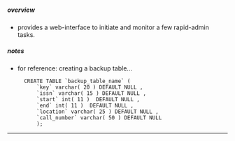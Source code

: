 ##### overview

- provides a web-interface to initiate and monitor a few rapid-admin tasks.


##### notes

- for reference: creating a backup table...

        CREATE TABLE `backup_table_name` (
            `key` varchar( 20 ) DEFAULT NULL ,
            `issn` varchar( 15 ) DEFAULT NULL ,
            `start` int( 11 )  DEFAULT NULL ,
            `end` int( 11 )  DEFAULT NULL ,
            `location` varchar( 25 ) DEFAULT NULL ,
            `call_number` varchar( 50 ) DEFAULT NULL
            );

---
